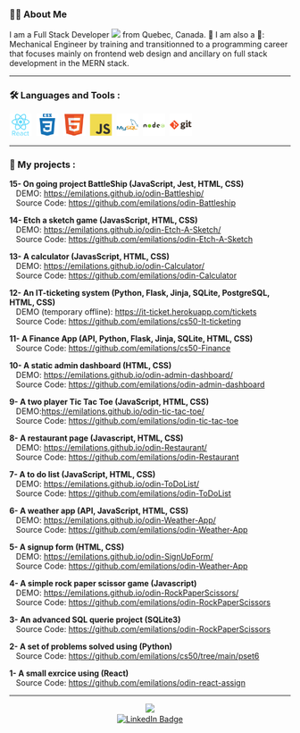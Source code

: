 ### 👨‍💻 About Me
I am a Full Stack Developer <img src="https://media.giphy.com/media/WUlplcMpOCEmTGBtBW/giphy.gif" width="30"> from Quebec, Canada. :telescope: I am also a 🔧: Mechanical Engineer by training and  transitionned to a programming career that focuses mainly on frontend web design and ancillary on full stack development in the MERN stack.

---

### :hammer_and_wrench: Languages and Tools :
<div>
  <img src="https://github.com/devicons/devicon/blob/master/icons/react/react-original-wordmark.svg" title="React" alt="React" width="40" height="40"/>&nbsp;
  <img src="https://github.com/devicons/devicon/blob/master/icons/css3/css3-plain-wordmark.svg"  title="CSS3" alt="CSS" width="40" height="40"/>&nbsp;
  <img src="https://github.com/devicons/devicon/blob/master/icons/html5/html5-original.svg" title="HTML5" alt="HTML" width="40" height="40"/>&nbsp;
  <img src="https://github.com/devicons/devicon/blob/master/icons/javascript/javascript-original.svg" title="JavaScript" alt="JavaScript" width="40" height="40"/>&nbsp;
  <img src="https://github.com/devicons/devicon/blob/master/icons/mysql/mysql-original-wordmark.svg" title="MySQL"  alt="MySQL" width="40" height="40"/>&nbsp;
  <img src="https://github.com/devicons/devicon/blob/master/icons/nodejs/nodejs-original-wordmark.svg" title="NodeJS" alt="NodeJS" width="40" height="40"/>&nbsp;
  <img src="https://github.com/devicons/devicon/blob/master/icons/git/git-original-wordmark.svg" title="Git" **alt="Git" width="40" height="40"/>
</div>

---

### 📁 My projects :

**15- On going project BattleShip (JavaScript, Jest, HTML, CSS)** <br/>
&nbsp;&nbsp; DEMO: https://emilations.github.io/odin-Battleship/ <br/>
&nbsp;&nbsp; Source Code: https://github.com/emilations/odin-Battleship

**14- Etch a sketch game (JavasScript, HTML, CSS)** <br/>
&nbsp;&nbsp; DEMO: https://emilations.github.io/odin-Etch-A-Sketch/ <br/>
&nbsp;&nbsp; Source Code: https://github.com/emilations/odin-Etch-A-Sketch

**13- A calculator (JavasScript, HTML, CSS)** <br/>
&nbsp;&nbsp; DEMO: https://emilations.github.io/odin-Calculator/ <br/>
&nbsp;&nbsp; Source Code: https://github.com/emilations/odin-Calculator

**12- An IT-ticketing system (Python, Flask, Jinja, SQLite, PostgreSQL, HTML, CSS)** <br/>
&nbsp;&nbsp; DEMO (temporary offline): https://it-ticket.herokuapp.com/tickets <br/>
&nbsp;&nbsp; Source Code: https://github.com/emilations/cs50-It-ticketing

**11- A Finance App (API, Python, Flask, Jinja, SQLite, HTML, CSS)** <br/>
&nbsp;&nbsp; Source Code: https://github.com/emilations/cs50-Finance

**10- A static admin dashboard (HTML, CSS)** <br/>
&nbsp;&nbsp; DEMO: https://emilations.github.io/odin-admin-dashboard/ <br/>
&nbsp;&nbsp; Source Code: https://github.com/emilations/odin-admin-dashboard

**9- A two player Tic Tac Toe (JavaScript, HTML, CSS)** <br/>
&nbsp;&nbsp; DEMO:https://emilations.github.io/odin-tic-tac-toe/ <br/>
&nbsp;&nbsp; Source Code: https://github.com/emilations/odin-tic-tac-toe

**8- A restaurant page (Javascript, HTML, CSS)** <br/>
&nbsp;&nbsp; DEMO: https://emilations.github.io/odin-Restaurant/ <br/>
&nbsp;&nbsp; Source Code: https://github.com/emilations/odin-Restaurant

**7- A to do list (JavaScript, HTML, CSS)** <br/>
&nbsp;&nbsp; DEMO: https://emilations.github.io/odin-ToDoList/ <br/>
&nbsp;&nbsp; Source Code: https://github.com/emilations/odin-ToDoList

**6- A weather app (API, JavaScript, HTML, CSS)** <br/>
&nbsp;&nbsp; DEMO: https://emilations.github.io/odin-Weather-App/ <br/>
&nbsp;&nbsp; Source Code: https://github.com/emilations/odin-Weather-App

**5- A signup form (HTML, CSS)** <br/>
&nbsp;&nbsp; DEMO: https://emilations.github.io/odin-SignUpForm/ <br/>
&nbsp;&nbsp; Source Code: https://github.com/emilations/odin-Weather-App

**4- A simple rock paper scissor game (Javascript)** <br/>
&nbsp;&nbsp; DEMO: https://emilations.github.io/odin-RockPaperScissors/ <br/>
&nbsp;&nbsp; Source Code: https://github.com/emilations/odin-RockPaperScissors

**3- An advanced SQL querie project (SQLite3)** <br/>
&nbsp;&nbsp; Source Code: https://github.com/emilations/odin-RockPaperScissors

**2- A set of problems solved using (Python)** <br/>
&nbsp;&nbsp; Source Code: https://github.com/emilations/cs50/tree/main/pset6

**1- A small exrcice using (React)** <br/>
&nbsp;&nbsp; Source Code: https://github.com/emilations/odin-react-assign

---

<div id="header" align="center">
  <img src="https://media.giphy.com/media/dMLmQfCO7lCA2gX3tw/giphy.gif" width="100"/>
  <div id="badges">
    <a href="https://www.linkedin.com/in/emilemouannes/">
      <img src="https://img.shields.io/badge/LinkedIn-blue?style=for-the-badge&logo=linkedin&logoColor=white" alt="LinkedIn Badge"/>
    </a>
  </div>
</div>

